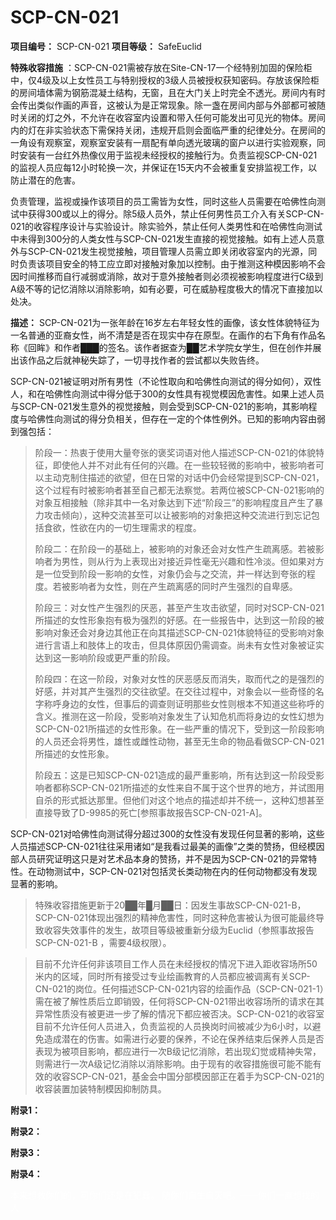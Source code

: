 # SCP-CN-021


**项目编号：** SCP-CN-021
**项目等级：** SafeEuclid

**特殊收容措施** ：SCP-CN-021需被存放在Site-CN-17一个经特别加固的保险柜中，仅4级及以上女性员工与特别授权的3级人员被授权获知密码。存放该保险柜的房间墙体需为钢筋混凝土结构，无窗，且在大门关上时完全不透光。房间内有时会传出类似作画的声音，这被认为是正常现象。除一盏在房间内部与外部都可被随时关闭的灯之外，不允许在收容室内设置和带入任何可能发出可见光的物体。房间内的灯在非实验状态下需保持关闭，违规开启则会面临严重的纪律处分。在房间的一角设有观察室，观察室安装有一扇配有单向透光玻璃的窗户以进行实验观察，同时安装有一台红外热像仪用于监视未经授权的接触行为。负责监视SCP-CN-021的监视人员应每12小时轮换一次，并保证在15天内不会被重复安排监视工作，以防止潜在的危害。

负责管理，监视或操作该项目的员工需皆为女性，同时这些人员需要在哈佛性向测试中获得300或以上的得分。除5级人员外，禁止任何男性员工介入有关SCP-CN-021的收容程序设计与实验设计。除实验外，禁止任何人类男性和在哈佛性向测试中未得到300分的人类女性与SCP-CN-021发生直接的视觉接触。如有上述人员意外与SCP-CN-021发生视觉接触，项目管理人员需立即关闭收容室内的光源，同时负责该项目安全的特工应立即对接触对象加以控制。由于推测这种模因影响不会因时间推移而自行减弱或消除，故对于意外接触者则必须视被影响程度进行C级到A级不等的记忆消除以消除影响，如有必要，可在威胁程度极大的情况下直接加以处决。

**描述：** SCP-CN-021为一张年龄在16岁左右年轻女性的画像，该女性体貌特征为一名普通的亚裔女性，尚不清楚是否在现实中存在原型。在画作的右下角有作品名称《回眸》和作者███的签名。该作者据查为██艺术学院女学生，但在创作并展出该作品之后就神秘失踪了，一切寻找作者的尝试都以失败告终。

SCP-CN-021被证明对所有男性（不论性取向和哈佛性向测试的得分如何），双性人，和在哈佛性向测试中得分低于300的女性具有视觉模因危害性。如果上述人员与SCP-CN-021发生意外的视觉接触，则会受到SCP-CN-021的影响，其影响程度与哈佛性向测试的得分负相关，但存在一定的个体性例外。已知的影响内容由弱到强包括：


> 阶段一：热衷于使用大量夸张的褒奖词语对他人描述SCP-CN-021的体貌特征，即使他人并不对此有任何的兴趣。在一些较轻微的影响中，被影响者可以主动克制住描述的欲望，但在日常的对话中仍会经常提到SCP-CN-021，这个过程有时被影响者甚至自己都无法察觉。若两位被SCP-CN-021影响的对象互相接触（除非其中一名对象达到下述“阶段三”的影响程度且产生了暴力攻击倾向），这种交流甚至可以让被影响的对象把这种交流进行到忘记包括食欲，性欲在内的一切生理需求的程度。
> 
> 阶段二：在阶段一的基础上，被影响的对象还会对女性产生疏离感。若被影响者为男性，则从行为上表现出对接近异性毫无兴趣和性冷淡。但如果对方是一位受到阶段一影响的女性，对象仍会与之交流，并一样达到夸张的程度。若被影响者为女性，则在产生疏离感的同时产生强烈的自卑感。
> 
> 阶段三：对女性产生强烈的厌恶，甚至产生攻击欲望，同时对SCP-CN-021所描述的女性形象抱有极为强烈的好感。在一些报告中，达到这一阶段的被影响对象还会对身边其他正在向其描述SCP-CN-021体貌特征的受影响对象进行言语上和肢体上的攻击，但具体原因仍需调查。尚未有女性对象被证实达到这一影响阶段或更严重的阶段。
> 
> 阶段四：在这一阶段，对象对女性的厌恶感反而消失，取而代之的是强烈的好感，并对其产生强烈的交往欲望。在交往过程中，对象会以一些奇怪的名字称呼身边的女性，但事后的调查则证明那些女性则根本不知道这些称呼的含义。推测在这一阶段，受影响对象发生了认知危机而将身边的女性幻想为SCP-CN-021所描述的女性形象。在一些严重的情况下，受到这一阶段影响的人员还会将男性，雄性或雌性动物，甚至无生命的物品看做SCP-CN-021所描述的女性形象。
> 
> 阶段五：这是已知SCP-CN-021造成的最严重影响，所有达到这一阶段受影响者都称SCP-CN-021所描述的女性来自不属于这个世界的地方，并试图用自杀的形式抵达那里。但他们对这个地点的描述却并不统一，这种幻想甚至直接导致了D-9985的死亡[参照事故报告SCP-CN-021-A]。
> 

SCP-CN-021对哈佛性向测试得分超过300的女性没有发现任何显著的影响，这些人员描述SCP-CN-021往往采用诸如“是我看过最美的画像”之类的赞扬，但经模因部人员研究证明这只是对艺术品本身的赞扬，并不是因为SCP-CN-021的异常特性。在动物测试中，SCP-CN-021对包括灵长类动物在内的任何动物都没有发现显著的影响。


> 特殊收容措施更新于20██年█月██日：因发生事故SCP-CN-021-B，SCP-CN-021体现出强烈的精神危害性，同时这种危害被认为很可能最终导致收容失效事件的发生，故项目等级被重新分级为Euclid（参照事故报告SCP-CN-021-B ，需要4级权限）。
> 


> 目前不允许任何非该项目工作人员在未经授权的情况下进入距收容场所50米内的区域，同时所有接受过专业绘画教育的人员都应被调离有关SCP-CN-021的岗位。任何描述SCP-CN-021内容的绘画作品（SCP-CN-021-1）需在被了解性质后立即销毁，任何将SCP-CN-021带出收容场所的请求在其异常性质没有被更进一步了解的情况下都应被否决。SCP-CN-021的收容室目前不允许任何人员进入，负责监视的人员换岗时间被减少为6小时，以避免造成潜在的伤害。如需进行必要的保养，不论在保养结束后保养人员是否表现为被项目影响，都应进行一次B级记忆消除，若出现幻觉或精神失常，则需进行一次A级记忆消除以消除影响。由于现有的收容措施很可能不能有效的收容SCP-CN-021，基金会中国分部模因部正在着手为SCP-CN-021的收容装置加装特制模因抑制防具。
> 

**附录1：** 


**附录2：** 


**附录3：** 


**附录4：** 



<span style='color: #ffffff'>&#26412;&#26469;&#24819;&#25937;&#20320;&#20204;&#30340;&#65292;&#21487;&#20320;&#20204;&#36824;&#26159;&#22312;&#29359;&#34850;&#12290;
&#38543;&#20320;&#20204;&#33258;&#29983;&#33258;&#28781;&#21543;&#12290;&#8212;&#8212;&#20320;&#20204;&#19968;&#30452;&#24819;&#25214;&#30340;&#20154;</span>

